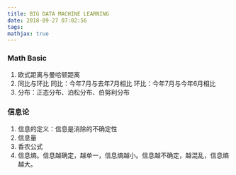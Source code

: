 ```yaml
---
title: BIG DATA MACHINE LEARNING
date: 2018-09-27 07:02:56
tags:
mathjax: true
---
```


### Math Basic
1. 欧式距离与曼哈顿距离
2. 同比与环比
同比：今年7月与去年7月相比
环比：今年7月与今年6月相比
3. 分布：正态分布、泊松分布、伯努利分布

### 信息论
1. 信息的定义：信息是消除的不确定性
2. 信息量
3. 香农公式
4. 信息熵。信息越确定，越单一，信息熵越小。信息越不确定，越混乱，信息熵越大。